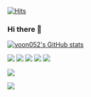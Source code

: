 [![Hits](https://hits.seeyoufarm.com/api/count/incr/badge.svg?url=https%3A%2F%2Fgithub.com%2Fyoon052&count_bg=%231036D0&title_bg=%23555555&icon=swagger.svg&icon_color=%231097FC&title=Hello+World&edge_flat=false)](https://hits.seeyoufarm.com)


### Hi there 👋

<!--
**yoon052/yoon052** is a ✨ _special_ ✨ repository because its `README.md` (this file) appears on your GitHub profile.

Here are some ideas to get you started:

- 🔭 I’m currently working on ...
- 🌱 I’m currently learning ...
- 👯 I’m looking to collaborate on ...
- 🤔 I’m looking for help with ...
- 💬 Ask me about ...
- 📫 How to reach me: ...
- 😄 Pronouns: ...
- ⚡ Fun fact: ...
-->



[![yoon052's GitHub stats](https://github-readme-stats.vercel.app/api?username=yoon052)](https://github.com/yoon052/github-readme-stats)





<img src="https://img.shields.io/badge/JavaScript-F7DF1E?style=flat-plastic&logo=JavaScript&logoColor=black">


<img src="https://img.shields.io/badge/TypeScript-3178C6?style=flat-plastic&logo=TypeScript&logoColor=white">


<img src="https://img.shields.io/badge/HTML5-E34F26?style=flat-plastic&logo=HTML5&logoColor=white">


<img src="https://img.shields.io/badge/css3-1572B6?style=flat-plastic&logo=css3&logoColor=white">


<img src="https://img.shields.io/badge/Node.js-339933?style=flat-plastic&logo=Node.js&logoColor=white">


<img src="https://img.shields.io/badge/React-61DAFB?style=flat-plastic&logo=react&logoColor=white
&labelColor=white">


<img src="https://img.shields.io/badge/Express-000000?style=flat-plastic&logo=Express&logoColor=white">
